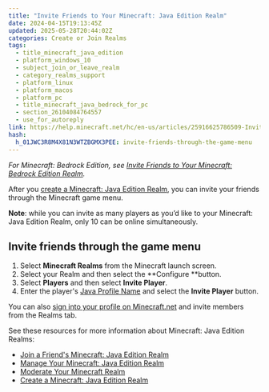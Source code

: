 ```yaml
---
title: "Invite Friends to Your Minecraft: Java Edition Realm"
date: 2024-04-15T19:13:45Z
updated: 2025-05-28T20:44:02Z
categories: Create or Join Realms
tags:
  - title_minecraft_java_edition
  - platform_windows_10
  - subject_join_or_leave_realm
  - category_realms_support
  - platform_linux
  - platform_macos
  - platform_pc
  - title_minecraft_java_bedrock_for_pc
  - section_26104084764557
  - use_for_autoreply
link: https://help.minecraft.net/hc/en-us/articles/25916625786509-Invite-Friends-to-Your-Minecraft-Java-Edition-Realm
hash:
  h_01JWC3R8M4X81N3WTZBGMX3PEE: invite-friends-through-the-game-menu
---
```


*For Minecraft: Bedrock Edition, see* *[Invite Friends to Your Minecraft: Bedrock Edition Realm](./Invite-Friends-to-Your-Minecraft-Bedrock-Edition-Realm.md).*

After you [create a Minecraft: Java Edition Realm](./Create-a-Minecraft-Java-Edition-Realm.md), you can invite your friends through the Minecraft game menu.

**Note**: while you can invite as many players as you’d like to your Minecraft: Java Edition Realm, only 10 can be online simultaneously.

## Invite friends through the game menu

1.  Select **Minecraft Realms** from the Minecraft launch screen.
2.  Select your Realm and then select the **Configure **button.
3.  Select **Players** and then select **Invite Player**.
4.  Enter the player's [Java Profile Name](../Manage-Your-Minecraft-Profile/View-or-Change-Your-In-Game-Profile-Name-in-Minecraft.md) and select the **Invite Player** button.

You can also [sign into your profile on Minecraft.net](https://www.minecraft.net/en-us/msaprofile) and invite members from the Realms tab.

See these resources for more information about Minecraft: Java Edition Realms:

- [Join a Friend's Minecraft: Java Edition Realm](./Join-a-Minecraft-Java-Edition-Realm.md)
- [Manage Your Minecraft: Java Edition Realm](../Manage-Realms-Settings-Worlds/Manage-Your-Minecraft-Java-Edition-Realm.md)
- [Moderate Your Minecraft Realm](../Manage-Realms-Settings-Worlds/Moderate-Your-Minecraft-Realm.md)
- [Create a Minecraft: Java Edition Realm](./Create-a-Minecraft-Java-Edition-Realm.md)
